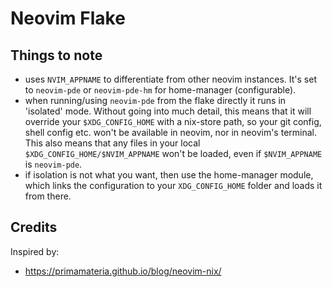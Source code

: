 # Neovim Flake

## Things to note

-   uses `NVIM_APPNAME` to differentiate from other neovim instances. It's set to `neovim-pde` or `neovim-pde-hm` for
    home-manager (configurable).
-   when running/using `neovim-pde` from the flake directly it runs in 'isolated' mode. Without
    going into much detail, this means that it will override your `$XDG_CONFIG_HOME` with a nix-store path, so your git config, shell config etc. won't be available in neovim, nor in neovim's terminal.
    This also means that any files in your local `$XDG_CONFIG_HOME/$NVIM_APPNAME` won't be loaded, even if `$NVIM_APPNAME` is `neovim-pde`.
-   if isolation is not what you want, then use the home-manager module, which links the configuration to your `XDG_CONFIG_HOME` folder and loads it from there.

## Credits

Inspired by:

-   https://primamateria.github.io/blog/neovim-nix/
